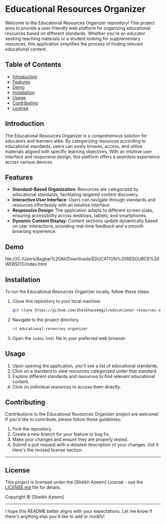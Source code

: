 # Educational Resources Organizer

Welcome to the Educational Resources Organizer repository! This project aims to provide a user-friendly web platform for organizing educational resources based on different standards. Whether you're an educator seeking teaching materials or a student looking for supplementary resources, this application simplifies the process of finding relevant educational content.

## Table of Contents

- [Introduction](#introduction)
- [Features](#features)
- [Demo](#demo)
- [Installation](#installation)
- [Usage](#usage)
- [Contributing](#contributing)
- [License](#license)

## Introduction

The Educational Resources Organizer is a comprehensive solution for educators and learners alike. By categorizing resources according to educational standards, users can easily browse, access, and utilize materials aligned with specific learning objectives. With an intuitive user interface and responsive design, this platform offers a seamless experience across various devices.

## Features

- **Standard-Based Organization**: Resources are categorized by educational standards, facilitating targeted content discovery.
- **Interactive User Interface**: Users can navigate through standards and resources effortlessly with an intuitive interface.
- **Responsive Design**: The application adapts to different screen sizes, ensuring accessibility across desktops, tablets, and smartphones.
- **Dynamic Content Display**: Content sections update dynamically based on user interactions, providing real-time feedback and a smooth browsing experience.

## Demo

file:///C:/Users/Asghar%20Ali/Downloads/EDUCATION%20RESOURCE%20WEBSITE/index.html

## Installation

To run the Educational Resources Organizer locally, follow these steps:

1. Clone this repository to your local machine.
   ```bash
   git clone https://github.com/Sheikhazeemgit/educational-resources-organizer.git
   ```
2. Navigate to the project directory.
   ```bash
   cd educational-resources-organizer
   ```
3. Open the `index.html` file in your preferred web browser.

## Usage

1. Upon opening the application, you'll see a list of educational standards.
2. Click on a standard to view resources categorized under that standard.
3. Explore different standards and resources to find relevant educational content.
4. Click on individual resources to access them directly.

## Contributing

Contributions to the Educational Resources Organizer project are welcome! If you'd like to contribute, please follow these guidelines:

1. Fork the repository.
2. Create a new branch for your feature or bug fix.
3. Make your changes and ensure they are properly tested.
4. Submit a pull request with a detailed description of your changes.
Got it. Here's the revised license section:

---

## License

This project is licensed under the [Sheikh Azeem] License - see the [LICENSE.md](LICENSE.md) file for details.

Copyright © [Sheikh Azeem] 


---

I hope this README better aligns with your expectations. Let me know if there's anything else you'd like to add or modify!
